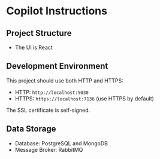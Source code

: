 # Copilot Instructions

## Project Structure
- The UI is React

## Development Environment
This project should use both HTTP and HTTPS:
- HTTP: `http://localhost:5030`
- HTTPS: `https://localhost:7136` (use HTTPS by default)

The SSL certificate is self-signed.

## Data Storage
- Database: PostgreSQL and MongoDB
- Message Broker: RabbitMQ